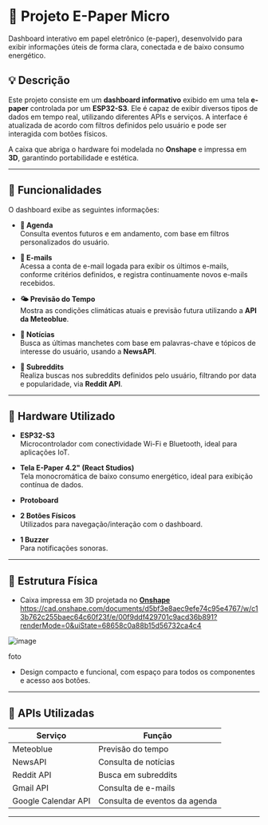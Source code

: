 # 📘 Projeto E-Paper Micro

Dashboard interativo em papel eletrônico (e-paper), desenvolvido para exibir informações úteis de forma clara, conectada e de baixo consumo energético.

## 💡 Descrição

Este projeto consiste em um **dashboard informativo** exibido em uma tela **e-paper** controlada por um **ESP32-S3**. Ele é capaz de exibir diversos tipos de dados em tempo real, utilizando diferentes APIs e serviços. A interface é atualizada de acordo com filtros definidos pelo usuário e pode ser interagida com botões físicos.

A caixa que abriga o hardware foi modelada no **Onshape** e impressa em **3D**, garantindo portabilidade e estética.

---

## 🚀 Funcionalidades

O dashboard exibe as seguintes informações:

- **📅 Agenda**  
  Consulta eventos futuros e em andamento, com base em filtros personalizados do usuário.

- **📨 E-mails**  
  Acessa a conta de e-mail logada para exibir os últimos e-mails, conforme critérios definidos, e registra continuamente novos e-mails recebidos.

- **🌤️ Previsão do Tempo**  
  Mostra as condições climáticas atuais e previsão futura utilizando a **API da Meteoblue**.

- **📰 Notícias**  
  Busca as últimas manchetes com base em palavras-chave e tópicos de interesse do usuário, usando a **NewsAPI**.

- **👾 Subreddits**  
  Realiza buscas nos subreddits definidos pelo usuário, filtrando por data e popularidade, via **Reddit API**.

---

## 🔌 Hardware Utilizado

- **ESP32-S3**  
  Microcontrolador com conectividade Wi-Fi e Bluetooth, ideal para aplicações IoT.

- **Tela E-Paper 4.2" (React Studios)**  
  Tela monocromática de baixo consumo energético, ideal para exibição contínua de dados.

- **Protoboard**

- **2 Botões Físicos**  
  Utilizados para navegação/interação com o dashboard.

- **1 Buzzer**  
  Para notificações sonoras.

---

## 🔧 Estrutura Física

- Caixa impressa em 3D projetada no [**Onshape**](https://cad.onshape.com/documents/d5bf3e8aec9efe74c95e4767/w/c13b762c255baec64c60f23f/e/00f9ddf429701c9acd36b891?renderMode=0&uiState=68658c0a88b15d56732ca4c4)
https://cad.onshape.com/documents/d5bf3e8aec9efe74c95e4767/w/c13b762c255baec64c60f23f/e/00f9ddf429701c9acd36b891?renderMode=0&uiState=68658c0a88b15d56732ca4c4

![image](https://github.com/user-attachments/assets/cc7367f9-35d9-4bbc-bacc-a0a8fd7aee2e)

foto

- Design compacto e funcional, com espaço para todos os componentes e acesso aos botões.

---

## 🧠 APIs Utilizadas

| Serviço       | Função                                 |
|---------------|----------------------------------------|
| Meteoblue     | Previsão do tempo                      |
| NewsAPI       | Consulta de notícias                   |
| Reddit API    | Busca em subreddits                    |
| Gmail API     | Consulta de e-mails                    |
| Google Calendar API | Consulta de eventos da agenda |

---
